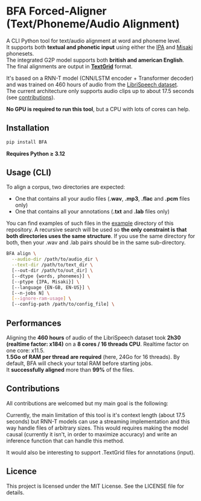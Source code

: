 # BFA Forced-Aligner (Text/Phoneme/Audio Alignment)

A CLI Python tool for text/audio alignment at word and phoneme level.<br />
It supports both **textual and phonetic input** using either the [IPA](https://en.wikipedia.org/wiki/International_Phonetic_Alphabet) and [Misaki](https://github.com/hexgrad/misaki) phonesets.<br />
The integrated G2P model supports both **british and american English**.<br />
The final alignments are output in [**TextGrid**](https://www.fon.hum.uva.nl/praat/manual/TextGrid_file_formats.html) format.

It's based on a RNN-T model (CNN/LSTM encoder + Transformer decoder) and was trained on 460 hours of audio from the [LibriSpeech dataset](https://www.openslr.org/12).<br />
The current architecture only supports audio clips up to about 17.5 seconds (see [contributions](#Contributions)).

**No GPU is required to run this tool**, but a CPU with lots of cores can help.


## Installation

```bash
pip install BFA
```

**Requires Python ≥ 3.12**<br />


## Usage (CLI)

To align a corpus, two directories are expected:
- One that contains all your audio files (**.wav**, **.mp3**, **.flac** and **.pcm** files only)
- One that contains all your annotations (**.txt** and **.lab** files only)

You can find examples of such files in the [example](./example) directory of this repository.
A recursive search will be used so **the only constraint is that both directories uses the same structure**. If you use the same directory for both, then your .wav and .lab pairs should be in the same sub-directory.

```bash
BFA align \
  --audio-dir /path/to/audio_dir \
  --text-dir /path/to/text_dir \
  [--out-dir /path/to/out_dir] \
  [--dtype {words, phonemes}] \
  [--ptype {IPA, Misaki}] \
  [--language {EN-GB, EN-US}] \
  [--n-jobs N] \
  [--ignore-ram-usage] \
  [--config-path /path/to/config_file] \
```


## Performances

Aligning the **460 hours** of audio of the LibriSpeech dataset took **2h30 (realtime factor: x184)** on a **8 cores / 16 threads CPU**. Realtime factor on one core: x11.5.<br />
**1.5Go of RAM per thread are required** (here, 24Go for 16 threads). By default, BFA will check your total RAM before starting jobs.<br />
It **successfully aligned** more than **99%** of the files.<br />


## Contributions

All contributions are welcomed but my main goal is the following:

Currently, the main limitation of this tool is it's context length (about 17.5 seconds) but RNN-T models can use a streaming implementation and this way handle files of arbitrary sizes.
This would requires making the model causal (currently it isn't, in order to maximize accuracy) and write an inference function that can handle this method.

It would also be interesting to support .TextGrid files for annotations (input).


## Licence

This project is licensed under the MIT License. See the LICENSE file for details.